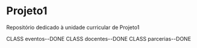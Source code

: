 # Projeto1
Repositório dedicado à unidade curricular de Projeto1

CLASS eventos--DONE
CLASS docentes--DONE
CLASS parcerias--DONE
